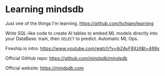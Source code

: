 # Learning mindsdb

Just one of the things I'm learning. https://github.com/hchiam/learning

Write SQL-like code to create AI tables to embed ML models directly into your DataBase: train, then `SELECT` to predict. Automatic ML Ops.

Fireship.io intro: https://www.youtube.com/watch?v=jb2AvF8XzII&t=469s

Official GitHub repo: https://github.com/mindsdb/mindsdb

Official website: https://mindsdb.com

